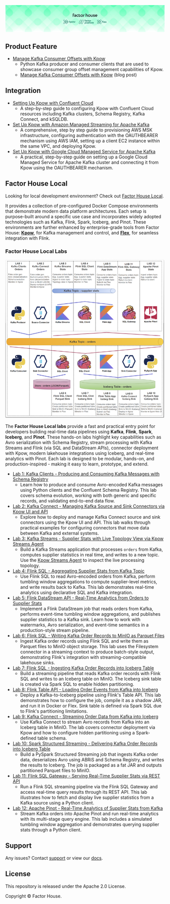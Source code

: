 ![factorhouse](./images/factorhouse.jfif)

## Product Feature

- [Manage Kafka Consumer Offsets with Kpow](./offset-management/)
  - Python Kafka producer and consumer clients that are used to showcase consumer group offset management capabilities of Kpow.
  - [Manage Kafka Consumer Offsets with Kpow](https://factorhouse.io/blog/how-to/manage-kafka-consumer-offsets-with-kpow/) (blog post)

## Integration

- [Setting Up Kpow with Confluent Cloud](https://factorhouse.io/blog/how-to/set-up-kpow-with-confluent-cloud/)
  - A step-by-step guide to configuring Kpow with Confluent Cloud resources including Kafka clusters, Schema Registry, Kafka Connect, and kSQLDB.
- [Set Up Kpow with Amazon Managed Streaming for Apache Kafka](https://factorhouse.io/blog/how-to/set-up-kpow-with-aws/)
  - A comprehensive, step by step guide to provisioning AWS MSK infrastructure, configuring authentication with the OAUTHBEARER mechanism using AWS IAM, setting up a client EC2 instance within the same VPC, and deploying Kpow.
- [Set Up Kpow with Google Cloud Managed Service for Apache Kafka](https://factorhouse.io/blog/how-to/set-up-kpow-with-gcp/)
  - A practical, step-by-step guide on setting up a Google Cloud Managed Service for Apache Kafka cluster and connecting it from Kpow using the OAUTHBEARER mechanism.

## Factor House Local

Looking for local development environment? Check out [Factor House Local](https://github.com/factorhouse/factorhouse-local).

It provides a collection of pre-configured Docker Compose environments that demonstrate modern data platform architectures. Each setup is purpose-built around a specific use case and incorporates widely adopted technologies such as Kafka, Flink, Spark, Iceberg, and Pinot. These environments are further enhanced by enterprise-grade tools from Factor House: [**Kpow**](https://factorhouse.io/kpow), for Kafka management and control, and [**Flex**](https://factorhouse.io/flex/), for seamless integration with Flink.

### Factor House Local Labs

<p align="center">
  <img width="600" height="500" src="./images/fh-local-labs.png">
</p>

The **Factor House Local labs** provide a fast and practical entry point for developers building real-time data pipelines using **Kafka**, **Flink**, **Spark**, **Iceberg**, and **Pinot**. These hands-on labs highlight key capabilities such as Avro serialization with Schema Registry, stream processing with Kafka Streams and Flink (via SQL and DataStream APIs), connector deployment with Kpow, modern lakehouse integrations using Iceberg, and real-time analytics with Pinot. Each lab is designed to be modular, hands-on, and production-inspired - making it easy to learn, prototype, and extend.

- [Lab 1: Kafka Clients - Producing and Consuming Kafka Messages with Schema Registry](./fh-local-kafka-clients-orders/)
  - Learn how to produce and consume Avro-encoded Kafka messages using Python clients and the Confluent Schema Registry. This lab covers schema evolution, working with both generic and specific records, and validating end-to-end data flow.
- [Lab 2: Kafka Connect - Managing Kafka Source and Sink Connectors via Kpow UI and API](./fh-local-kafka-connect-orders/)
  - Explore how to deploy and manage Kafka Connect source and sink connectors using the Kpow UI and API. This lab walks through practical examples for configuring connectors that move data between Kafka and external systems.
- [Lab 3: Kafka Streams - Supplier Stats with Live Topology View via Kpow Streams Agent](./fh-local-kafka-streams-stats/)
  - Build a Kafka Streams application that processes `orders` from Kafka, computes supplier statistics in real time, and writes to a new topic. Use the [Kpow Streams Agent](https://github.com/factorhouse/kpow-streams-agent) to inspect the live processing topology.
- [Lab 4: Flink SQL - Aggregating Supplier Stats from Kafka Topic](./fh-local-flink-sql-client-stats/)
  - Use Flink SQL to read Avro-encoded orders from Kafka, perform tumbling window aggregations to compute supplier-level metrics, and write results back to Kafka. This lab demonstrates real-time analytics using declarative SQL and Kafka integration.
- [Lab 5: Flink DataStream API - Real-Time Analytics from Orders to Supplier Stats](./fh-local-flink-ds-stats/)
  - Implement a Flink DataStream job that reads orders from Kafka, performs event-time tumbling window aggregations, and publishes supplier statistics to a Kafka sink. Learn how to work with watermarks, Avro serialization, and event-time semantics in a production-style stream pipeline.
- [Lab 6: Flink SQL - Writing Kafka Order Records to MinIO as Parquet Files](./fh-local-flink-sql-orders-parquet/)
  - Ingest Kafka order records using Flink SQL and write them as Parquet files to MinIO object storage. This lab uses the Filesystem connector in a streaming context to produce batch-style output, demonstrating Flink's integration with streaming-compatible lakehouse sinks.
- [Lab 7: Flink SQL - Ingesting Kafka Order Records into Iceberg Table](./fh-local-flink-sql-orders-iceberg/)
  - Build a streaming pipeline that reads Kafka order records with Flink SQL and writes to an Iceberg table on MinIO. The Iceberg sink table is created via Spark SQL to enable hidden partitioning.
- [Lab 8: Flink Table API - Loading Order Events from Kafka into Iceberg](./fh-local-flink-table-iceberg/)
  - Deploy a Kafka-to-Iceberg pipeline using Flink's Table API. This lab demonstrates how to configure the job, compile it as a shadow JAR, and run it in Docker or Flex. Sink table is defined via Spark SQL due to Flink's partitioning limitations.
- [Lab 9: Kafka Connect - Streaming Order Data from Kafka into Iceberg](./fh-local-kafka-connect-iceberg/)
  - Use Kafka Connect to stream Avro records from Kafka into an Iceberg table in MinIO. The lab covers connector deployment via Kpow and how to configure hidden partitioning using a Spark-defined table schema.
- [Lab 10: Spark Structured Streaming - Delivering Kafka Order Records into Iceberg Table](./fh-local-spark-orders-iceberg/)
  - Build a PySpark Structured Streaming job that ingests Kafka order data, deserializes Avro using ABRiS and Schema Registry, and writes the results to Iceberg. The job is packaged as a fat JAR and outputs partitioned Parquet files to MinIO.
- [Lab 11: Flink SQL Gateway - Serving Real-Time Supplier Stats via REST API](./fh-local-flink-sql-gateway-stats/)
  - Run a Flink SQL streaming pipeline via the Flink SQL Gateway and access real-time query results through its REST API. This lab illustrates how to fetch and display live supplier statistics from a Kafka source using a Python client.
- [Lab 12: Apache Pinot - Real-Time Analytics of Supplier Stats from Kafka](./fh-local-pinot-stats/)
  - Stream Kafka orders into Apache Pinot and run real-time analytics with its multi-stage query engine. This lab includes a simulated tumbling window aggregation and demonstrates querying supplier stats through a Python client.

## Support

Any issues? Contact [support](https://factorhouse.io/support/) or view our [docs](https://docs.factorhouse.io/).

## License

This repository is released under the Apache 2.0 License.

Copyright © Factor House.

